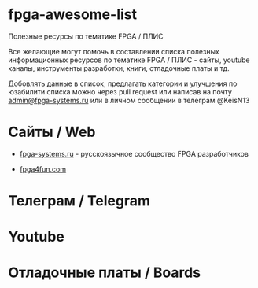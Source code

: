 # fpga-awesome-list
Полезные ресурсы по тематике FPGA / ПЛИС

Все желающие могут помочь в составлении списка полезных информационных ресурсов по тематике FPGA / ПЛИС - сайты, youtube каналы, инструменты разработки, книги, отладочные платы и тд.

Добовлять данные в список, предлагать категории и улучшения по юзабилити списка можно через pull request или написав на почту admin@fpga-systems.ru или в личном сообщении в телеграм @KeisN13

# Сайты / Web
* [fpga-systems.ru](https://www.fpga-systems.ru) - русскоязычное сообщество FPGA разработчиков

* [fpga4fun.com](https://www.fpga4fun.com/)

# Телеграм / Telegram


# Youtube

# Отладочные платы / Boards

